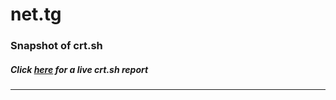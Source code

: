 # net.tg
### Snapshot of crt.sh
##### Click [here](https://crt.sh/?q=2A8D8A71C17A27F75B00FD4DA7EC1B5551AB828085A0A58F6A913D33405227BE) for a live crt.sh report

---
